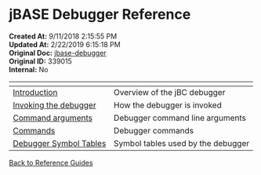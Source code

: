 # jBASE Debugger Reference

**Created At:** 9/11/2018 2:15:55 PM  
**Updated At:** 2/22/2019 6:15:18 PM  
**Original Doc:** [jbase-debugger](https://docs.jbase.com/41693-debugger/jbase-debugger)  
**Original ID:** 339015  
**Internal:** No  

| <!----> | <!----> |
| --- | --- |
| [Introduction](./../../debugger/introduction-to-the-jbc-debugger/README.md) | Overview of the jBC debugger |
| [Invoking the debugger](./../../debugger/invoking-the-jbc-debugger/README.md) | How the debugger is invoked |
| [Command arguments](./../../run-time-jbc-debugger-arguments/README.md) | Debugger command line arguments |
| [Commands](./../../jbc-debugger-commands/README.md) | Debugger commands |
| [Debugger Symbol Tables](./../../debugger-symbol-tables/README.md) | Symbol tables used by the debugger |

[Back to Reference Guides](../README.md)